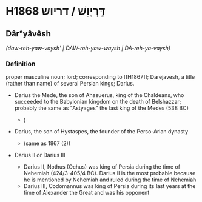 # H1868 דָּֽרְיָוֵשׁ / דריוש

## Dârᵉyâvêsh

_(daw-reh-yaw-vaysh' | DAW-reh-yaw-waysh | DA-reh-ya-vaysh)_

### Definition

proper masculine noun; lord; corresponding to [[H1867]]; Darejavesh, a title (rather than name) of several Persian kings; Darius.

- Darius the Mede, the son of Ahasuerus, king of the Chaldeans, who succeeded to the Babylonian kingdom on the death of Belshazzar; probably the same as "Astyages" the last king of the Medes (538 BC)
    - )

- Darius, the son of Hystaspes, the founder of the Perso-Arian dynasty
    - (same as 1867 (2))
- Darius II or Darius III
    - Darius II, Nothus (Ochus) was king of Persia during the time of Nehemiah (424/3-405/4 BC). Darius II is the most probable because he is mentioned by Nehemiah and ruled during the time of Nehemiah
    - Darius III, Codomannus was king of Persia during its last years at the time of Alexander the Great and was his opponent
